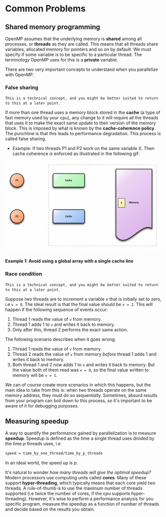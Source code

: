 # Common Problems

## Shared memory programming

OpenMP assumes that the underlying memory is **shared**
among all processes, or **threads** as they are called.
This means that all threads share variables, allocated memory for pointers and so on by default. We must specify
if some variable is to be specific to a particular thread.
The terminology OpenMP uses for this is a **private** variable.

There are two very important concepts to understand
when you parallelize with OpenMP.

### False sharing
```{note}
This is a technical concept, and you might be better suited to return to this at a later point.
```

If more than one thread uses a memory block stored in the **cache** (a type of fast memory used by your cpu), any change to it will require all the threads that uses it to make the exact same update to their version of the memory block. This is imposed by what is known by the **cache-coherence policy**. The punchline is that this leads to performance degradation. This process is called false sharing.
  - Example: If two threads P1 and P2 work on the same variable X. Then cache coherence is enforced as illustrated in the following gif:

![coherence](imgs/Coherent.gif)

#### Example 1: Avoid using a global array with a single cache line



### Race condition
```{note}
This is a technical concept, and you might be better suited to return to this at a later point.
```


Suppose two threads are to increment a variable *v* that is initially set to zero, i.e `v = 0`. The ideal result is that the final value should be `v = 2`. This will happen if the following sequence of events occur:

1. Thread 1 reads the value of `v` from memory.
2. Thread 1 adds 1 to `v` and writes it back to memory.
3. Only after this, thread 2 performs the exact same action.

The following scenario describes when it goes wrong:

1. Thread 1 reads the value of `v` from memory.
2. Thread 2 reads the value of `v` from memory *before* thread 1 adds 1 and writes it back to memory.
3. Both thread 1 and 2 now adds 1 to `v` and writes it back to memory. But the value both of them read was `v = 0`, so the final value written to memory will be `v = 1`.


We can of course create more scenarios in which this happens, but the main idea to take from this is:
when two threads operate on the same memory address, they must do so sequentially. Sometimes, absurd results from your program can boil down to this process, so it's important to be aware of it for debugging purposes.


## Measuring speedup

A way to quantify the performance gained by parallelization is to measure **speedup**.
Speedup is defined as the time a single thread uses divided by the time *p* threads uses, i.e

```sh
speed = time_by_one_thread/time_by_p_threads
```
In an ideal world, the speed up is *p*.

It's natural to wonder *how many threads will give the optimal speedup?* Modern processors use computing units called **cores**. Many of these support **hyper-threading**, which typically means that each core yield two threads. A rule-of-thumb is to use the maximum number of threads supported (i.e twice the number of cores, if the cpu supports hyper-threading). However, it's wise to perform a performance analysis for you specific program, measure the speedup as a function of number of threads and decide based on the results you obtain.
